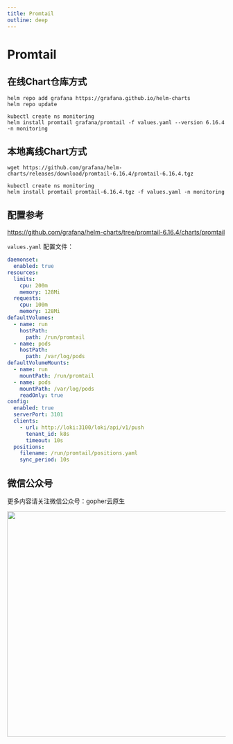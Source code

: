 ```yaml
---
title: Promtail
outline: deep
---
```


# Promtail

## 在线Chart仓库方式

```shell
helm repo add grafana https://grafana.github.io/helm-charts
helm repo update
```

```shell
kubectl create ns monitoring
helm install promtail grafana/promtail -f values.yaml --version 6.16.4 -n monitoring
```

## 本地离线Chart方式

```shell
wget https://github.com/grafana/helm-charts/releases/download/promtail-6.16.4/promtail-6.16.4.tgz
```

```shell
kubectl create ns monitoring
helm install promtail promtail-6.16.4.tgz -f values.yaml -n monitoring
```

## 配置参考

https://github.com/grafana/helm-charts/tree/promtail-6.16.4/charts/promtail

`values.yaml` 配置文件：

```yaml
daemonset:
  enabled: true
resources:
  limits:
    cpu: 200m
    memory: 128Mi
  requests:
    cpu: 100m
    memory: 128Mi
defaultVolumes:
  - name: run
    hostPath:
      path: /run/promtail
  - name: pods
    hostPath:
      path: /var/log/pods
defaultVolumeMounts:
  - name: run
    mountPath: /run/promtail
  - name: pods
    mountPath: /var/log/pods
    readOnly: true
config:
  enabled: true
  serverPort: 3101
  clients:
    - url: http://loki:3100/loki/api/v1/push
      tenant_id: k8s
      timeout: 10s
  positions:
    filename: /run/promtail/positions.yaml
    sync_period: 10s
```

## 微信公众号

更多内容请关注微信公众号：gopher云原生

<img src="https://github.com/user-attachments/assets/ea93572c-6c05-4751-bde7-35a58fe083f1" width="520px" />

